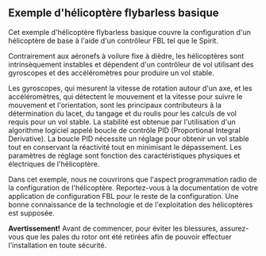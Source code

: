## Exemple d'hélicoptère flybarless basique
Cet exemple d'hélicoptère flybarless basique couvre la configuration d'un hélicoptère de base à l'aide d'un contrôleur FBL tel que le Spirit.

Contrairement aux aéronefs à voilure fixe à dièdre, les hélicoptères sont intrinsèquement instables et dépendent d'un contrôleur de vol utilisant des gyroscopes et des accéléromètres pour produire un vol stable.

Les gyroscopes, qui mesurent la vitesse de rotation autour d'un axe, et les accéléromètres, qui détectent le mouvement et la vitesse pour suivre le mouvement et l'orientation, sont les principaux contributeurs à la détermination du lacet, du tangage et du roulis pour les calculs de vol requis pour un vol stable. La stabilité est obtenue par l'utilisation d'un algorithme logiciel appelé boucle de contrôle PID (Proportional Integral Derivative). La boucle PID nécessite un réglage pour obtenir un vol stable tout en conservant la réactivité tout en minimisant le dépassement. Les paramètres de réglage sont fonction des caractéristiques physiques et électriques de l'hélicoptère.

Dans cet exemple, nous ne couvrirons que l'aspect programmation radio de la configuration de l'hélicoptère. Reportez-vous à la documentation de votre application de configuration FBL pour le reste de la configuration. Une bonne connaissance de la technologie et de l'exploitation des hélicoptères est supposée.

**Avertissement!** Avant de commencer, pour éviter les blessures, assurez-vous que les pales du rotor ont été retirées afin de pouvoir effectuer l'installation en toute sécurité.